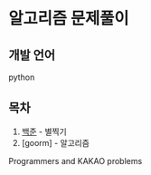 # 알고리즘 문제풀이

## 개발 언어
python

## 목차
1. [백준] - 별찍기
2. [goorm] - 알고리즘 

Programmers and KAKAO problems

[백준]: <http://angularjs.org>
